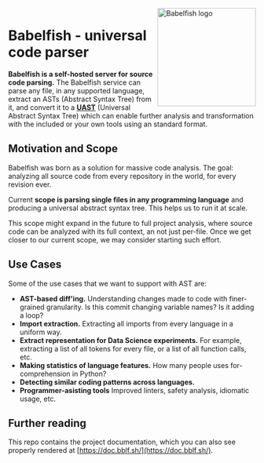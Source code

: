 <img src="https://avatars2.githubusercontent.com/u/25795418?v=3&s=200f" align="right" width="200px" height="200px" alt="Babelfish logo" />

# Babelfish - universal code parser

**Babelfish is a self-hosted server for source code parsing.** The Babelfish
service can parse any file, in any supported language, extract an ASTs (Abstract
Syntax Tree) from it, and convert it to a [**UAST**](./uast/specification.md)
(Universal Abstract Syntax Tree) which can enable further analysis and
transformation with the included or your own tools using an standard format.

## Motivation and Scope

Babelfish was born as a solution for massive code analysis. The goal: analyzing
all source code from every repository in the world, for every revision ever.

Current **scope is parsing single files in any programming language**
and producing a universal abstract syntax tree. This helps us to run it at scale.

This scope might expand in the future to full project analysis, where source code
can be analyzed with its full context, an not just per-file. Once we get closer to
our current scope, we may consider starting such effort.

## Use Cases

Some of the use cases that we want to support with AST are:

* **AST-based diff'ing.** Understanding changes made to code with finer-grained
  granularity. Is this commit changing variable names? Is it adding a loop?
* **Import extraction.** Extracting all imports from every language in a uniform
  way.
* **Extract representation for Data Science experiments.** For example, extracting
  a list of all tokens for every file, or a list of all function calls, etc.
* **Making statistics of language features.** How many people uses
  for-comprehension in Python?
* **Detecting similar coding patterns across languages.**
* **Programmer-asisting tools** Improved linters, safety analysis, idiomatic
  usage, etc.

## Further reading

This repo contains the project documentation,
which you can also see properly rendered at [https://doc.bblf.sh/](https://doc.bblf.sh/).
